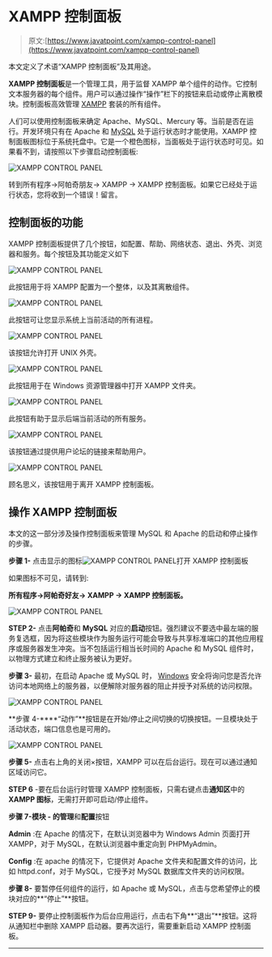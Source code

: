 # XAMPP 控制面板

> 原文:[https://www.javatpoint.com/xampp-control-panel](https://www.javatpoint.com/xampp-control-panel)

本文定义了术语“XAMPP 控制面板”及其用途。

**XAMPP 控制面板**是一个管理工具，用于监督 XAMPP 单个组件的动作。它控制文本服务器的每个组件。用户可以通过操作“操作”栏下的按钮来启动或停止离散模块。控制面板高效管理 [XAMPP](https://www.javatpoint.com/xampp) 套装的所有组件。

人们可以使用控制面板来确定 Apache、MySQL、Mercury 等。当前是否在运行。开发环境只有在 Apache 和 [MySQL](https://www.javatpoint.com/mysql-tutorial) 处于运行状态时才能使用。XAMPP 控制面板图标位于系统托盘中。它是一个橙色图标，当面板处于运行状态时可见。如果看不到，请按照以下步骤启动控制面板:

![XAMPP CONTROL PANEL](../Images/374809ec3839acb52838f7f28ba978fb.png)

转到所有程序→阿帕奇朋友→ XAMPP → XAMPP 控制面板。如果它已经处于运行状态，您将收到一个错误！留言。

## 控制面板的功能

XAMPP 控制面板提供了几个按钮，如配置、帮助、网络状态、退出、外壳、浏览器和服务。每个按钮及其功能定义如下

![XAMPP CONTROL PANEL](../Images/453d68c2af7ed50cff7a7613c7b7c816.png)

此按钮用于将 XAMPP 配置为一个整体，以及其离散组件。

![XAMPP CONTROL PANEL](../Images/e450619fe177bb256939fe1e1549e07c.png)

此按钮可让您显示系统上当前活动的所有进程。

![XAMPP CONTROL PANEL](../Images/097d737aa67fdf1f213879dfad4ea977.png)

该按钮允许打开 UNIX 外壳。

![XAMPP CONTROL PANEL](../Images/c629dacfc403e725da0cdb872d3378ee.png)

此按钮用于在 Windows 资源管理器中打开 XAMPP 文件夹。

![XAMPP CONTROL PANEL](../Images/6695f6f8c6e70c2638330df5054978d9.png)

此按钮有助于显示后端当前活动的所有服务。

![XAMPP CONTROL PANEL](../Images/091543605bfd4e854761f9b32b4cf806.png)

该按钮通过提供用户论坛的链接来帮助用户。

![XAMPP CONTROL PANEL](../Images/c2accce0d53aa0ba5740a59584515589.png)

顾名思义，该按钮用于离开 XAMPP 控制面板。

## 操作 XAMPP 控制面板

本文的这一部分涉及操作控制面板来管理 MySQL 和 Apache 的启动和停止操作的步骤。

**步骤 1-** 点击显示的图标![XAMPP CONTROL PANEL](../Images/e10c3ac63f109d34a5bb8cf39124dd47.png)打开 XAMPP 控制面板

如果图标不可见，请转到:

**所有程序→阿帕奇好友→ XAMPP → XAMPP 控制面板。**

![XAMPP CONTROL PANEL](../Images/aa542a39e734e0e9e43dce9841395ffc.png)

**STEP 2-** 点击**阿帕奇**和 **MySQL** 对应的**启动**按钮。强烈建议不要选中最左端的服务复选框，因为将这些模块作为服务运行可能会导致与共享标准端口的其他应用程序或服务器发生冲突。当不包括运行相当长时间的 Apache 和 MySQL 组件时，以物理方式建立和终止服务被认为更好。

**步骤 3-** 最初，在启动 Apache 或 MySQL 时， [Windows](https://www.javatpoint.com/windows) 安全将询问您是否允许访问本地网络上的服务器，以便解除对服务器的阻止并授予对系统的访问权限。

![XAMPP CONTROL PANEL](../Images/0d0174b95481d924b33a06f0162bf110.png)

**步骤 4-****“动作”**按钮是在开始/停止之间切换的切换按钮。一旦模块处于活动状态，端口信息也是可用的。

![XAMPP CONTROL PANEL](../Images/c3f864356def2d0e5c0c8a569637383f.png)

**步骤 5-** 点击右上角的关闭×按钮，XAMPP 可以在后台运行。现在可以通过通知区域访问它。

**STEP 6** -要在后台运行时管理 XAMPP 控制面板，只需右键点击**通知区**中的 **XAMPP 图标**，无需打开即可启动/停止组件。

**步骤 7-模块 **-** 的管理**和**配置**按钮

**Admin** :在 Apache 的情况下，在默认浏览器中为 Windows Admin 页面打开 XAMPP，对于 MySQL，在默认浏览器中重定向到 PHPMyAdmin。

**Config** :在 apache 的情况下，它提供对 Apache 文件夹和配置文件的访问，比如 httpd.conf，对于 MySQL，它授予对 MySQL 数据库文件夹的访问权限。

**步骤 8-** 要暂停任何组件的运行，如 Apache 或 MySQL，点击与您希望停止的模块对应的**“停止”**按钮。

**STEP 9-** 要停止控制面板作为后台应用运行，点击右下角**“退出”**按钮。这将从通知栏中删除 XAMPP 启动器。要再次运行，需要重新启动 XAMPP 控制面板。

* * *